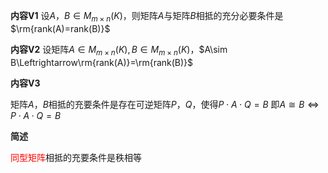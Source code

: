 **内容V1**
设$A，B\in M_{m\times n}(K)$，则矩阵$A$与矩阵$B$相抵的充分必要条件是$\rm{rank(A)=rank(B)}$

**内容V2**
设矩阵$A\in M_{m\times n}(K),B\in M_{m\times n}(K)$，$A\sim B\Leftrightarrow\rm{rank(A)}=\rm{rank(B)}$

**内容V3**

矩阵$A，B$相抵的充要条件是存在可逆矩阵$P，Q$，使得$P\cdot A\cdot Q=B$
即$A\cong B\Leftrightarrow P\cdot A\cdot Q=B$

**简述**

<font color=red>同型矩阵</font>相抵的充要条件是秩相等
